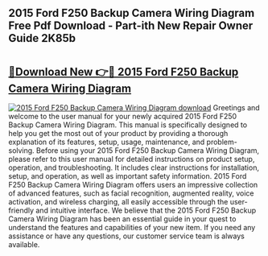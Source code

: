 ## 2015 Ford F250 Backup Camera Wiring Diagram Free Pdf Download - Part-ith New Repair Owner Guide 2K85b

# <h2><a href="http://dfms3bg.blite.top/?on=2015+Ford+F250+Backup+Camera+Wiring+Diagram">🔗Download New 👉🔴 2015 Ford F250 Backup Camera Wiring Diagram</a></h2>

[![2015 Ford F250 Backup Camera Wiring Diagram download](https://i.imgur.com/lujVjoI.png)](http://dfms3bg.blite.top/?on=2015+Ford+F250+Backup+Camera+Wiring+Diagram)
Greetings and welcome to the user manual for your newly acquired 2015 Ford F250 Backup Camera Wiring Diagram. This manual is specifically designed to help you get the most out of your product by providing a thorough explanation of its features, setup, usage, maintenance, and problem-solving. Before using your 2015 Ford F250 Backup Camera Wiring Diagram, please refer to this user manual for detailed instructions on product setup, operation, and troubleshooting. It includes clear instructions for installation, setup, and operation, as well as important safety information. 2015 Ford F250 Backup Camera Wiring Diagram offers users an impressive collection of advanced features, such as facial recognition, augmented reality, voice activation, and wireless charging, all easily accessible through the user-friendly and intuitive interface. We believe that the 2015 Ford F250 Backup Camera Wiring Diagram has been an essential guide in your quest to understand the features and capabilities of your new item. If you need any assistance or have any questions, our customer service team is always available.
